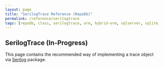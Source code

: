 ```yaml
---
layout: page
title: "SerilogTrace Reference (RepoDb)"
permalink: /reference/serilogtrace
tags: [repodb, class, serilogtrace, orm, hybrid-orm, sqlserver, sqlite, mysql, postgresql]
---
```


## SerilogTrace (In-Progress)

This page contains the recommended way of implementing a trace object via [Serilog](https://www.nuget.org/packages/Serilog) package.
